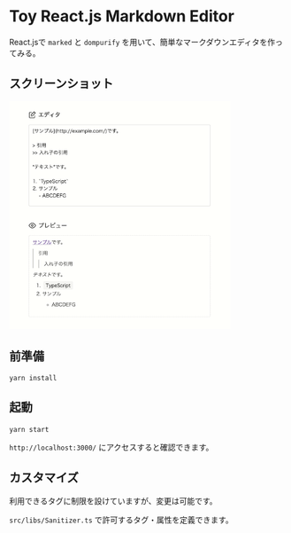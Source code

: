 # Toy React.js Markdown Editor

React.jsで `marked` と `dompurify` を用いて、簡単なマークダウンエディタを作ってみる。


## スクリーンショット

<img src="capture.png" width="400px" />


## 前準備

```shell
yarn install
```


## 起動

```shell
yarn start
```

`http://localhost:3000/` にアクセスすると確認できます。


## カスタマイズ

利用できるタグに制限を設けていますが、変更は可能です。

`src/libs/Sanitizer.ts` で許可するタグ・属性を定義できます。
